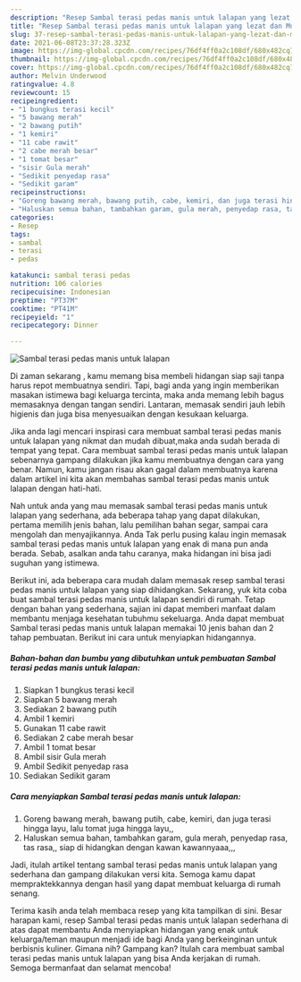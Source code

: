 ```yaml
---
description: "Resep Sambal terasi pedas manis untuk lalapan yang lezat dan Mudah Dibuat"
title: "Resep Sambal terasi pedas manis untuk lalapan yang lezat dan Mudah Dibuat"
slug: 37-resep-sambal-terasi-pedas-manis-untuk-lalapan-yang-lezat-dan-mudah-dibuat
date: 2021-06-08T23:37:28.323Z
image: https://img-global.cpcdn.com/recipes/76df4ff0a2c108df/680x482cq70/sambal-terasi-pedas-manis-untuk-lalapan-foto-resep-utama.jpg
thumbnail: https://img-global.cpcdn.com/recipes/76df4ff0a2c108df/680x482cq70/sambal-terasi-pedas-manis-untuk-lalapan-foto-resep-utama.jpg
cover: https://img-global.cpcdn.com/recipes/76df4ff0a2c108df/680x482cq70/sambal-terasi-pedas-manis-untuk-lalapan-foto-resep-utama.jpg
author: Melvin Underwood
ratingvalue: 4.8
reviewcount: 15
recipeingredient:
- "1 bungkus terasi kecil"
- "5 bawang merah"
- "2 bawang putih"
- "1 kemiri"
- "11 cabe rawit"
- "2 cabe merah besar"
- "1 tomat besar"
- "sisir Gula merah"
- "Sedikit penyedap rasa"
- "Sedikit garam"
recipeinstructions:
- "Goreng bawang merah, bawang putih, cabe, kemiri, dan juga terasi hingga layu, lalu tomat juga hingga layu,,"
- "Haluskan semua bahan, tambahkan garam, gula merah, penyedap rasa, tas rasa,, siap di hidangkan dengan kawan kawannyaaa,,,"
categories:
- Resep
tags:
- sambal
- terasi
- pedas

katakunci: sambal terasi pedas 
nutrition: 106 calories
recipecuisine: Indonesian
preptime: "PT37M"
cooktime: "PT41M"
recipeyield: "1"
recipecategory: Dinner

---
```



![Sambal terasi pedas manis untuk lalapan](https://img-global.cpcdn.com/recipes/76df4ff0a2c108df/680x482cq70/sambal-terasi-pedas-manis-untuk-lalapan-foto-resep-utama.jpg)

Di zaman  sekarang , kamu memang bisa membeli hidangan siap saji tanpa harus repot membuatnya sendiri. Tapi, bagi anda yang ingin memberikan masakan istimewa bagi keluarga tercinta, maka anda memang lebih bagus memasaknya dengan tangan sendiri. Lantaran, memasak sendiri jauh lebih higienis dan juga bisa menyesuaikan dengan kesukaan keluarga.

Jika anda lagi mencari inspirasi cara membuat sambal terasi pedas manis untuk lalapan yang nikmat dan mudah dibuat,maka anda sudah berada di tempat yang tepat. Cara membuat sambal terasi pedas manis untuk lalapan  sebenarnya gampang dilakukan jika kamu membuatnya dengan cara yang benar. Namun, kamu jangan risau akan gagal dalam membuatnya 
karena dalam artikel ini kita akan membahas sambal terasi pedas manis untuk lalapan dengan hati-hati.  



Nah untuk anda yang mau memasak sambal terasi pedas manis untuk lalapan yang sederhana, ada beberapa tahap yang dapat dilakukan, pertama memilih jenis bahan, lalu pemilihan bahan segar, sampai cara mengolah dan menyajikannya. Anda Tak perlu pusing kalau ingin memasak sambal terasi pedas manis untuk lalapan yang enak di mana pun anda berada. Sebab, asalkan anda  tahu caranya, maka hidangan ini bisa jadi suguhan yang istimewa.

Berikut ini, ada beberapa cara mudah dalam memasak resep sambal terasi pedas manis untuk lalapan yang siap dihidangkan. Sekarang, yuk kita coba buat sambal terasi pedas manis untuk lalapan sendiri di rumah. Tetap dengan bahan yang sederhana, sajian ini dapat memberi manfaat dalam membantu menjaga kesehatan tubuhmu sekeluarga. Anda dapat membuat Sambal terasi pedas manis untuk lalapan memakai 10 jenis bahan dan 2 tahap pembuatan. Berikut ini cara untuk menyiapkan hidangannya.

<!--inarticleads1-->

##### Bahan-bahan dan bumbu yang dibutuhkan untuk pembuatan Sambal terasi pedas manis untuk lalapan:

1. Siapkan 1 bungkus terasi kecil
1. Siapkan 5 bawang merah
1. Sediakan 2 bawang putih
1. Ambil 1 kemiri
1. Gunakan 11 cabe rawit
1. Sediakan 2 cabe merah besar
1. Ambil 1 tomat besar
1. Ambil sisir Gula merah
1. Ambil Sedikit penyedap rasa
1. Sediakan Sedikit garam




<!--inarticleads2-->

##### Cara menyiapkan Sambal terasi pedas manis untuk lalapan:

1. Goreng bawang merah, bawang putih, cabe, kemiri, dan juga terasi hingga layu, lalu tomat juga hingga layu,,
1. Haluskan semua bahan, tambahkan garam, gula merah, penyedap rasa, tas rasa,, siap di hidangkan dengan kawan kawannyaaa,,,




Jadi, itulah artikel tentang  sambal terasi pedas manis untuk lalapan  yang sederhana dan gampang dilakukan versi kita. Semoga kamu dapat mempraktekkannya dengan hasil yang dapat membuat keluarga di rumah senang. 

Terima kasih anda telah membaca resep yang kita tampilkan di sini. Besar harapan kami, resep  Sambal terasi pedas manis untuk lalapan sederhana di atas dapat membantu Anda menyiapkan hidangan yang enak untuk keluarga/teman maupun menjadi ide bagi Anda yang berkeinginan untuk berbisnis kuliner. Gimana nih? Gampang kan? Itulah cara membuat sambal terasi pedas manis untuk lalapan yang bisa Anda kerjakan di rumah. Semoga bermanfaat dan selamat mencoba!

